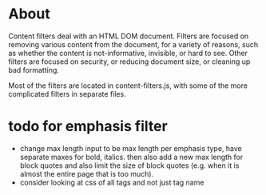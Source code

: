 
# About

Content filters deal with an HTML DOM document. Filters are focused on removing
various content from the document, for a variety of reasons, such as whether the
content is not-informative, invisible, or hard to see. Other filters are focused
on security, or reducing document size, or cleaning up bad formatting.

Most of the filters are located in content-filters.js, with some of the more
complicated filters in separate files.


# todo for emphasis filter

* change max length input to be max length per emphasis type, have separate maxes for bold, italics. then also add a new max length for block quotes and also limit the size of block quotes (e.g. when it is almost the entire page that is too much).
* consider looking at css of all tags and not just tag name
